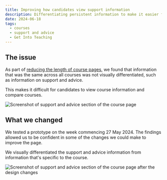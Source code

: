 ```yaml
---
title: Improving how candidates view support information
description: Differentiating persistent information to make it easier for candidates to compare information unique to the course
date: 2024-06-18
tags:
  - courses
  - support and advice
  - Get Into Teaching
---
```


## The issue

As part of [reducing the length of course pages](/find-teacher-training/improving-course-pages/), we found that information that was the same across all courses was not visually differentiated, such as information on support and advice.

This makes it difficult for candidates to view course information and compare courses.

![Screenshot of support and advice section of the course page](support-and-advice-before.png)

## What we changed

We tested a prototype on the week commencing 27 May 2024. The findings allowed us to be confident in some of the changes we could make to improve the page.

We visually differentiated the support and advice information from information that's specific to the course.

![Screenshot of support and advice section of the course page after the design changes](support-and-advice-after.png)
